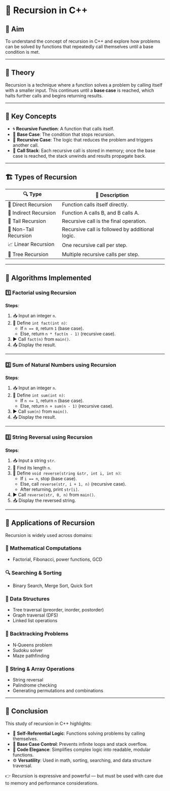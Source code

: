 

# 🔂 Recursion in C++

## 🎯 **Aim**  
To understand the concept of recursion in C++ and explore how problems can be solved by functions that repeatedly call themselves until a base condition is met.

---

## 📖 **Theory**  
Recursion is a technique where a function solves a problem by calling itself with a smaller input. This continues until a **base case** is reached, which halts further calls and begins returning results.

---

## 🧩 **Key Concepts**

- 🌀 **Recursive Function**: A function that calls itself.
- 🛑 **Base Case**: The condition that stops recursion.
- 🔁 **Recursive Case**: The logic that reduces the problem and triggers another call.
- 🧠 **Call Stack**: Each recursive call is stored in memory; once the base case is reached, the stack unwinds and results propagate back.

---

## 🏗️ **Types of Recursion**

| 🔍 Type               | 📌 Description                                      |
|----------------------|-----------------------------------------------------|
| 🔄 Direct Recursion   | Function calls itself directly.                     |
| 🔗 Indirect Recursion | Function A calls B, and B calls A.                  |
| 🧵 Tail Recursion     | Recursive call is the final operation.              |
| 🧶 Non-Tail Recursion | Recursive call is followed by additional logic.     |
| 📈 Linear Recursion   | One recursive call per step.                        |
| 🌳 Tree Recursion     | Multiple recursive calls per step.                  |

---

## 🧮 **Algorithms Implemented**

### 1️⃣ **Factorial using Recursion**

**Steps**:
1. 📥 Input an integer `n`.
2. 🧾 Define `int fact(int n)`:
   - If `n == 0`, return `1` (base case).
   - Else, return `n * fact(n - 1)` (recursive case).
3. ▶️ Call `fact(n)` from `main()`.
4. 📤 Display the result.

---

### 2️⃣ **Sum of Natural Numbers using Recursion**

**Steps**:
1. 📥 Input an integer `n`.
2. 🧾 Define `int sum(int n)`:
   - If `n <= 1`, return `n` (base case).
   - Else, return `n + sum(n - 1)` (recursive case).
3. ▶️ Call `sum(n)` from `main()`.
4. 📤 Display the result.

---

### 3️⃣ **String Reversal using Recursion**

**Steps**:
1. 📥 Input a string `str`.
2. 📏 Find its length `n`.
3. 🧾 Define `void reverse(string &str, int i, int n)`:
   - If `i == n`, stop (base case).
   - Else, call `reverse(str, i + 1, n)` (recursive case).
   - After returning, print `str[i]`.
4. ▶️ Call `reverse(str, 0, n)` from `main()`.
5. 📤 Display the reversed string.

---

## 🚀 **Applications of Recursion**

Recursion is widely used across domains:

### 🔢 Mathematical Computations
- Factorial, Fibonacci, power functions, GCD

### 🔍 Searching & Sorting
- Binary Search, Merge Sort, Quick Sort

### 🌲 Data Structures
- Tree traversal (preorder, inorder, postorder)
- Graph traversal (DFS)
- Linked list operations

### 🧠 Backtracking Problems
- N‑Queens problem
- Sudoku solver
- Maze pathfinding

### 🔡 String & Array Operations
- String reversal
- Palindrome checking
- Generating permutations and combinations

---

## 🧠 **Conclusion**

This study of recursion in C++ highlights:

- 🔂 **Self-Referential Logic**: Functions solving problems by calling themselves.
- 🛑 **Base Case Control**: Prevents infinite loops and stack overflow.
- 🧼 **Code Elegance**: Simplifies complex logic into readable, modular functions.
- ⚙️ **Versatility**: Used in math, sorting, searching, and data structure traversal.

👉 Recursion is expressive and powerful — but must be used with care due to memory and performance considerations.


